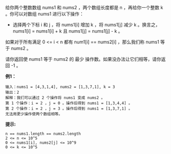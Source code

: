 给你两个整数数组 nums1 和 nums2 ，两个数组长度都是 n ，再给你一个整数 k 。你可以对数组 nums1 进行以下操作：

- 选择两个下标 i 和 j ，将 nums1[i] 增加 k ，将 nums1[j] 减少 k 。换言之，nums1[i] = nums1[i] + k 且 nums1[j] = nums1[j] - k 。

如果对于所有满足 0 <= i < n 都有 num1[i] == nums2[i] ，那么我们称 nums1 等于 nums2 。

请你返回使 nums1 等于 nums2 的 最少 操作数。如果没办法让它们相等，请你返回 -1 。

**例1：**
```
输入：nums1 = [4,3,1,4], nums2 = [1,3,7,1], k = 3
输出：2
解释：我们可以通过 2 个操作将 nums1 变成 nums2 。
第 1 个操作：i = 2 ，j = 0 。操作后得到 nums1 = [1,3,4,4] 。
第 2 个操作：i = 2 ，j = 3 。操作后得到 nums1 = [1,3,7,1] 。
无法用更少操作使两个数组相等。
```

**提示:**
```
n == nums1.length == nums2.length
2 <= n <= 10^5
0 <= nums1[i], nums2[j] <= 10^9
0 <= k <= 10^5
```

